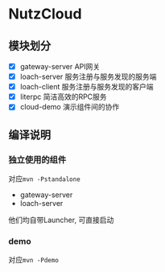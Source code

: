 # NutzCloud

## 模块划分

- [x] gateway-server API网关
- [x] loach-server 服务注册与服务发现的服务端
- [x] loach-client 服务注册与服务发现的客户端
- [x] literpc 简洁高效的RPC服务
- [x] cloud-demo 演示组件间的协作

## 编译说明

### 独立使用的组件

对应`mvn -Pstandalone`
- gateway-server
- loach-server

他们均自带Launcher, 可直接启动

### demo

对应`mvn -Pdemo`